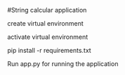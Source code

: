 #String calcular application

create virtual environment

activate virtual environment

pip install -r requirements.txt

Run app.py for running the application
